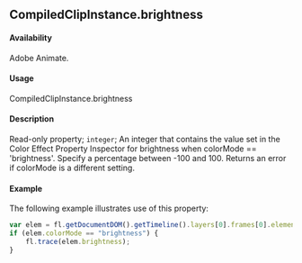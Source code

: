 ## CompiledClipInstance.brightness

#### Availability

Adobe Animate.

#### Usage

CompiledClipInstance.brightness

#### Description

Read-only property; `integer`; An integer that contains the value set in the Color Effect Property Inspector for brightness when colorMode == 'brightness'. Specify a percentage between -100 and 100. Returns an error if colorMode is a different setting.

#### Example

The following example illustrates use of this property:

```javascript
var elem = fl.getDocumentDOM().getTimeline().layers[0].frames[0].elements[0];
if (elem.colorMode == "brightness") {
    fl.trace(elem.brightness);
}
```

